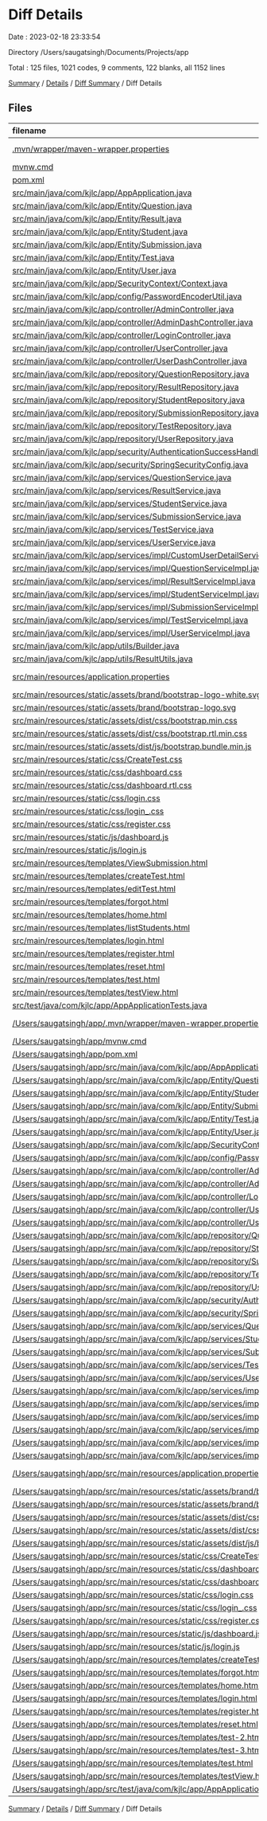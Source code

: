 # Diff Details

Date : 2023-02-18 23:33:54

Directory /Users/saugatsingh/Documents/Projects/app

Total : 125 files,  1021 codes, 9 comments, 122 blanks, all 1152 lines

[Summary](results.md) / [Details](details.md) / [Diff Summary](diff.md) / Diff Details

## Files
| filename | language | code | comment | blank | total |
| :--- | :--- | ---: | ---: | ---: | ---: |
| [.mvn/wrapper/maven-wrapper.properties](/.mvn/wrapper/maven-wrapper.properties) | Java Properties | 2 | 0 | 1 | 3 |
| [mvnw.cmd](/mvnw.cmd) | Batch | 102 | 51 | 36 | 189 |
| [pom.xml](/pom.xml) | XML | 83 | 0 | 4 | 87 |
| [src/main/java/com/kjlc/app/AppApplication.java](/src/main/java/com/kjlc/app/AppApplication.java) | Java | 9 | 0 | 5 | 14 |
| [src/main/java/com/kjlc/app/Entity/Question.java](/src/main/java/com/kjlc/app/Entity/Question.java) | Java | 24 | 0 | 6 | 30 |
| [src/main/java/com/kjlc/app/Entity/Result.java](/src/main/java/com/kjlc/app/Entity/Result.java) | Java | 22 | 0 | 4 | 26 |
| [src/main/java/com/kjlc/app/Entity/Student.java](/src/main/java/com/kjlc/app/Entity/Student.java) | Java | 29 | 0 | 6 | 35 |
| [src/main/java/com/kjlc/app/Entity/Submission.java](/src/main/java/com/kjlc/app/Entity/Submission.java) | Java | 21 | 0 | 3 | 24 |
| [src/main/java/com/kjlc/app/Entity/Test.java](/src/main/java/com/kjlc/app/Entity/Test.java) | Java | 20 | 0 | 6 | 26 |
| [src/main/java/com/kjlc/app/Entity/User.java](/src/main/java/com/kjlc/app/Entity/User.java) | Java | 54 | 4 | 14 | 72 |
| [src/main/java/com/kjlc/app/SecurityContext/Context.java](/src/main/java/com/kjlc/app/SecurityContext/Context.java) | Java | 24 | 1 | 9 | 34 |
| [src/main/java/com/kjlc/app/config/PasswordEncoderUtil.java](/src/main/java/com/kjlc/app/config/PasswordEncoderUtil.java) | Java | 8 | 0 | 3 | 11 |
| [src/main/java/com/kjlc/app/controller/AdminController.java](/src/main/java/com/kjlc/app/controller/AdminController.java) | Java | 85 | 1 | 20 | 106 |
| [src/main/java/com/kjlc/app/controller/AdminDashController.java](/src/main/java/com/kjlc/app/controller/AdminDashController.java) | Java | 53 | 0 | 10 | 63 |
| [src/main/java/com/kjlc/app/controller/LoginController.java](/src/main/java/com/kjlc/app/controller/LoginController.java) | Java | 23 | 0 | 4 | 27 |
| [src/main/java/com/kjlc/app/controller/UserController.java](/src/main/java/com/kjlc/app/controller/UserController.java) | Java | 66 | 0 | 11 | 77 |
| [src/main/java/com/kjlc/app/controller/UserDashController.java](/src/main/java/com/kjlc/app/controller/UserDashController.java) | Java | 41 | 0 | 11 | 52 |
| [src/main/java/com/kjlc/app/repository/QuestionRepository.java](/src/main/java/com/kjlc/app/repository/QuestionRepository.java) | Java | 10 | 0 | 6 | 16 |
| [src/main/java/com/kjlc/app/repository/ResultRepository.java](/src/main/java/com/kjlc/app/repository/ResultRepository.java) | Java | 9 | 0 | 6 | 15 |
| [src/main/java/com/kjlc/app/repository/StudentRepository.java](/src/main/java/com/kjlc/app/repository/StudentRepository.java) | Java | 5 | 0 | 5 | 10 |
| [src/main/java/com/kjlc/app/repository/SubmissionRepository.java](/src/main/java/com/kjlc/app/repository/SubmissionRepository.java) | Java | 11 | 0 | 7 | 18 |
| [src/main/java/com/kjlc/app/repository/TestRepository.java](/src/main/java/com/kjlc/app/repository/TestRepository.java) | Java | 5 | 0 | 5 | 10 |
| [src/main/java/com/kjlc/app/repository/UserRepository.java](/src/main/java/com/kjlc/app/repository/UserRepository.java) | Java | 9 | 0 | 6 | 15 |
| [src/main/java/com/kjlc/app/security/AuthenticationSuccessHandler.java](/src/main/java/com/kjlc/app/security/AuthenticationSuccessHandler.java) | Java | 25 | 0 | 12 | 37 |
| [src/main/java/com/kjlc/app/security/SpringSecurityConfig.java](/src/main/java/com/kjlc/app/security/SpringSecurityConfig.java) | Java | 37 | 13 | 10 | 60 |
| [src/main/java/com/kjlc/app/services/QuestionService.java](/src/main/java/com/kjlc/app/services/QuestionService.java) | Java | 9 | 0 | 4 | 13 |
| [src/main/java/com/kjlc/app/services/ResultService.java](/src/main/java/com/kjlc/app/services/ResultService.java) | Java | 7 | 0 | 4 | 11 |
| [src/main/java/com/kjlc/app/services/StudentService.java](/src/main/java/com/kjlc/app/services/StudentService.java) | Java | 8 | 0 | 4 | 12 |
| [src/main/java/com/kjlc/app/services/SubmissionService.java](/src/main/java/com/kjlc/app/services/SubmissionService.java) | Java | 8 | 0 | 4 | 12 |
| [src/main/java/com/kjlc/app/services/TestService.java](/src/main/java/com/kjlc/app/services/TestService.java) | Java | 11 | 0 | 5 | 16 |
| [src/main/java/com/kjlc/app/services/UserService.java](/src/main/java/com/kjlc/app/services/UserService.java) | Java | 5 | 0 | 3 | 8 |
| [src/main/java/com/kjlc/app/services/impl/CustomUserDetailService.java](/src/main/java/com/kjlc/app/services/impl/CustomUserDetailService.java) | Java | 16 | 0 | 7 | 23 |
| [src/main/java/com/kjlc/app/services/impl/QuestionServiceImpl.java](/src/main/java/com/kjlc/app/services/impl/QuestionServiceImpl.java) | Java | 37 | 0 | 14 | 51 |
| [src/main/java/com/kjlc/app/services/impl/ResultServiceImpl.java](/src/main/java/com/kjlc/app/services/impl/ResultServiceImpl.java) | Java | 20 | 0 | 9 | 29 |
| [src/main/java/com/kjlc/app/services/impl/StudentServiceImpl.java](/src/main/java/com/kjlc/app/services/impl/StudentServiceImpl.java) | Java | 24 | 0 | 9 | 33 |
| [src/main/java/com/kjlc/app/services/impl/SubmissionServiceImpl.java](/src/main/java/com/kjlc/app/services/impl/SubmissionServiceImpl.java) | Java | 28 | 0 | 11 | 39 |
| [src/main/java/com/kjlc/app/services/impl/TestServiceImpl.java](/src/main/java/com/kjlc/app/services/impl/TestServiceImpl.java) | Java | 35 | 0 | 12 | 47 |
| [src/main/java/com/kjlc/app/services/impl/UserServiceImpl.java](/src/main/java/com/kjlc/app/services/impl/UserServiceImpl.java) | Java | 27 | 0 | 7 | 34 |
| [src/main/java/com/kjlc/app/utils/Builder.java](/src/main/java/com/kjlc/app/utils/Builder.java) | Java | 69 | 0 | 14 | 83 |
| [src/main/java/com/kjlc/app/utils/ResultUtils.java](/src/main/java/com/kjlc/app/utils/ResultUtils.java) | Java | 29 | 1 | 9 | 39 |
| [src/main/resources/application.properties](/src/main/resources/application.properties) | Java Properties | 5 | 0 | 1 | 6 |
| [src/main/resources/static/assets/brand/bootstrap-logo-white.svg](/src/main/resources/static/assets/brand/bootstrap-logo-white.svg) | XML | 1 | 0 | 0 | 1 |
| [src/main/resources/static/assets/brand/bootstrap-logo.svg](/src/main/resources/static/assets/brand/bootstrap-logo.svg) | XML | 1 | 0 | 1 | 2 |
| [src/main/resources/static/assets/dist/css/bootstrap.min.css](/src/main/resources/static/assets/dist/css/bootstrap.min.css) | CSS | 2 | 4 | 0 | 6 |
| [src/main/resources/static/assets/dist/css/bootstrap.rtl.min.css](/src/main/resources/static/assets/dist/css/bootstrap.rtl.min.css) | CSS | 2 | 4 | 0 | 6 |
| [src/main/resources/static/assets/dist/js/bootstrap.bundle.min.js](/src/main/resources/static/assets/dist/js/bootstrap.bundle.min.js) | JavaScript | 1 | 6 | 0 | 7 |
| [src/main/resources/static/css/CreateTest.css](/src/main/resources/static/css/CreateTest.css) | CSS | 7 | 0 | 1 | 8 |
| [src/main/resources/static/css/dashboard.css](/src/main/resources/static/css/dashboard.css) | CSS | 140 | 14 | 15 | 169 |
| [src/main/resources/static/css/dashboard.rtl.css](/src/main/resources/static/css/dashboard.rtl.css) | CSS | 66 | 6 | 17 | 89 |
| [src/main/resources/static/css/login.css](/src/main/resources/static/css/login.css) | CSS | 69 | 0 | 14 | 83 |
| [src/main/resources/static/css/login_.css](/src/main/resources/static/css/login_.css) | CSS | 155 | 0 | 8 | 163 |
| [src/main/resources/static/css/register.css](/src/main/resources/static/css/register.css) | CSS | 154 | 0 | 7 | 161 |
| [src/main/resources/static/js/dashboard.js](/src/main/resources/static/js/dashboard.js) | JavaScript | 47 | 3 | 4 | 54 |
| [src/main/resources/static/js/login.js](/src/main/resources/static/js/login.js) | JavaScript | 59 | 0 | 12 | 71 |
| [src/main/resources/templates/ViewSubmission.html](/src/main/resources/templates/ViewSubmission.html) | HTML | 7 | 0 | 0 | 7 |
| [src/main/resources/templates/createTest.html](/src/main/resources/templates/createTest.html) | HTML | 261 | 1 | 25 | 287 |
| [src/main/resources/templates/editTest.html](/src/main/resources/templates/editTest.html) | HTML | 269 | 1 | 22 | 292 |
| [src/main/resources/templates/forgot.html](/src/main/resources/templates/forgot.html) | HTML | 51 | 0 | 2 | 53 |
| [src/main/resources/templates/home.html](/src/main/resources/templates/home.html) | HTML | 251 | 16 | 19 | 286 |
| [src/main/resources/templates/listStudents.html](/src/main/resources/templates/listStudents.html) | HTML | 220 | 1 | 20 | 241 |
| [src/main/resources/templates/login.html](/src/main/resources/templates/login.html) | HTML | 71 | 0 | 6 | 77 |
| [src/main/resources/templates/register.html](/src/main/resources/templates/register.html) | HTML | 119 | 3 | 12 | 134 |
| [src/main/resources/templates/reset.html](/src/main/resources/templates/reset.html) | HTML | 52 | 0 | 2 | 54 |
| [src/main/resources/templates/test.html](/src/main/resources/templates/test.html) | HTML | 109 | 0 | 16 | 125 |
| [src/main/resources/templates/testView.html](/src/main/resources/templates/testView.html) | HTML | 238 | 1 | 19 | 258 |
| [src/test/java/com/kjlc/app/AppApplicationTests.java](/src/test/java/com/kjlc/app/AppApplicationTests.java) | Java | 9 | 0 | 5 | 14 |
| [/Users/saugatsingh/app/.mvn/wrapper/maven-wrapper.properties](//Users/saugatsingh/app/.mvn/wrapper/maven-wrapper.properties) | Java Properties | -2 | 0 | -1 | -3 |
| [/Users/saugatsingh/app/mvnw.cmd](//Users/saugatsingh/app/mvnw.cmd) | Batch | -102 | -51 | -36 | -189 |
| [/Users/saugatsingh/app/pom.xml](//Users/saugatsingh/app/pom.xml) | XML | -83 | 0 | -4 | -87 |
| [/Users/saugatsingh/app/src/main/java/com/kjlc/app/AppApplication.java](//Users/saugatsingh/app/src/main/java/com/kjlc/app/AppApplication.java) | Java | -9 | 0 | -5 | -14 |
| [/Users/saugatsingh/app/src/main/java/com/kjlc/app/Entity/Question.java](//Users/saugatsingh/app/src/main/java/com/kjlc/app/Entity/Question.java) | Java | -24 | 0 | -6 | -30 |
| [/Users/saugatsingh/app/src/main/java/com/kjlc/app/Entity/Student.java](//Users/saugatsingh/app/src/main/java/com/kjlc/app/Entity/Student.java) | Java | -24 | 0 | -6 | -30 |
| [/Users/saugatsingh/app/src/main/java/com/kjlc/app/Entity/Submission.java](//Users/saugatsingh/app/src/main/java/com/kjlc/app/Entity/Submission.java) | Java | -22 | 0 | -4 | -26 |
| [/Users/saugatsingh/app/src/main/java/com/kjlc/app/Entity/Test.java](//Users/saugatsingh/app/src/main/java/com/kjlc/app/Entity/Test.java) | Java | -18 | 0 | -5 | -23 |
| [/Users/saugatsingh/app/src/main/java/com/kjlc/app/Entity/User.java](//Users/saugatsingh/app/src/main/java/com/kjlc/app/Entity/User.java) | Java | -59 | -4 | -14 | -77 |
| [/Users/saugatsingh/app/src/main/java/com/kjlc/app/SecurityContext/Context.java](//Users/saugatsingh/app/src/main/java/com/kjlc/app/SecurityContext/Context.java) | Java | -24 | -1 | -9 | -34 |
| [/Users/saugatsingh/app/src/main/java/com/kjlc/app/config/PasswordEncoderUtil.java](//Users/saugatsingh/app/src/main/java/com/kjlc/app/config/PasswordEncoderUtil.java) | Java | -8 | 0 | -3 | -11 |
| [/Users/saugatsingh/app/src/main/java/com/kjlc/app/controller/AdminController.java](//Users/saugatsingh/app/src/main/java/com/kjlc/app/controller/AdminController.java) | Java | -71 | 0 | -17 | -88 |
| [/Users/saugatsingh/app/src/main/java/com/kjlc/app/controller/AdminDashController.java](//Users/saugatsingh/app/src/main/java/com/kjlc/app/controller/AdminDashController.java) | Java | -43 | 0 | -11 | -54 |
| [/Users/saugatsingh/app/src/main/java/com/kjlc/app/controller/LoginController.java](//Users/saugatsingh/app/src/main/java/com/kjlc/app/controller/LoginController.java) | Java | -23 | 0 | -4 | -27 |
| [/Users/saugatsingh/app/src/main/java/com/kjlc/app/controller/UserController.java](//Users/saugatsingh/app/src/main/java/com/kjlc/app/controller/UserController.java) | Java | -54 | 0 | -11 | -65 |
| [/Users/saugatsingh/app/src/main/java/com/kjlc/app/controller/UserDashController.java](//Users/saugatsingh/app/src/main/java/com/kjlc/app/controller/UserDashController.java) | Java | -32 | 0 | -10 | -42 |
| [/Users/saugatsingh/app/src/main/java/com/kjlc/app/repository/QuestionRepository.java](//Users/saugatsingh/app/src/main/java/com/kjlc/app/repository/QuestionRepository.java) | Java | -10 | 0 | -6 | -16 |
| [/Users/saugatsingh/app/src/main/java/com/kjlc/app/repository/StudentRepository.java](//Users/saugatsingh/app/src/main/java/com/kjlc/app/repository/StudentRepository.java) | Java | -5 | 0 | -5 | -10 |
| [/Users/saugatsingh/app/src/main/java/com/kjlc/app/repository/SubmissionRepository.java](//Users/saugatsingh/app/src/main/java/com/kjlc/app/repository/SubmissionRepository.java) | Java | -5 | 0 | -5 | -10 |
| [/Users/saugatsingh/app/src/main/java/com/kjlc/app/repository/TestRepository.java](//Users/saugatsingh/app/src/main/java/com/kjlc/app/repository/TestRepository.java) | Java | -5 | 0 | -5 | -10 |
| [/Users/saugatsingh/app/src/main/java/com/kjlc/app/repository/UserRepository.java](//Users/saugatsingh/app/src/main/java/com/kjlc/app/repository/UserRepository.java) | Java | -9 | 0 | -6 | -15 |
| [/Users/saugatsingh/app/src/main/java/com/kjlc/app/security/AuthenticationSuccessHandler.java](//Users/saugatsingh/app/src/main/java/com/kjlc/app/security/AuthenticationSuccessHandler.java) | Java | -25 | 0 | -12 | -37 |
| [/Users/saugatsingh/app/src/main/java/com/kjlc/app/security/SpringSecurityConfig.java](//Users/saugatsingh/app/src/main/java/com/kjlc/app/security/SpringSecurityConfig.java) | Java | -37 | -13 | -10 | -60 |
| [/Users/saugatsingh/app/src/main/java/com/kjlc/app/services/QuestionService.java](//Users/saugatsingh/app/src/main/java/com/kjlc/app/services/QuestionService.java) | Java | -8 | 0 | -3 | -11 |
| [/Users/saugatsingh/app/src/main/java/com/kjlc/app/services/StudentService.java](//Users/saugatsingh/app/src/main/java/com/kjlc/app/services/StudentService.java) | Java | -5 | 0 | -3 | -8 |
| [/Users/saugatsingh/app/src/main/java/com/kjlc/app/services/SubmissionService.java](//Users/saugatsingh/app/src/main/java/com/kjlc/app/services/SubmissionService.java) | Java | -5 | 0 | -3 | -8 |
| [/Users/saugatsingh/app/src/main/java/com/kjlc/app/services/TestService.java](//Users/saugatsingh/app/src/main/java/com/kjlc/app/services/TestService.java) | Java | -10 | 0 | -5 | -15 |
| [/Users/saugatsingh/app/src/main/java/com/kjlc/app/services/UserService.java](//Users/saugatsingh/app/src/main/java/com/kjlc/app/services/UserService.java) | Java | -5 | 0 | -3 | -8 |
| [/Users/saugatsingh/app/src/main/java/com/kjlc/app/services/impl/CustomUserDetailService.java](//Users/saugatsingh/app/src/main/java/com/kjlc/app/services/impl/CustomUserDetailService.java) | Java | -16 | 0 | -7 | -23 |
| [/Users/saugatsingh/app/src/main/java/com/kjlc/app/services/impl/QuestionServiceImpl.java](//Users/saugatsingh/app/src/main/java/com/kjlc/app/services/impl/QuestionServiceImpl.java) | Java | -33 | 0 | -13 | -46 |
| [/Users/saugatsingh/app/src/main/java/com/kjlc/app/services/impl/StudentServiceImpl.java](//Users/saugatsingh/app/src/main/java/com/kjlc/app/services/impl/StudentServiceImpl.java) | Java | -10 | 0 | -6 | -16 |
| [/Users/saugatsingh/app/src/main/java/com/kjlc/app/services/impl/SubmissionServiceImpl.java](//Users/saugatsingh/app/src/main/java/com/kjlc/app/services/impl/SubmissionServiceImpl.java) | Java | -18 | 0 | -7 | -25 |
| [/Users/saugatsingh/app/src/main/java/com/kjlc/app/services/impl/TestServiceImpl.java](//Users/saugatsingh/app/src/main/java/com/kjlc/app/services/impl/TestServiceImpl.java) | Java | -28 | 0 | -10 | -38 |
| [/Users/saugatsingh/app/src/main/java/com/kjlc/app/services/impl/UserServiceImpl.java](//Users/saugatsingh/app/src/main/java/com/kjlc/app/services/impl/UserServiceImpl.java) | Java | -20 | 0 | -7 | -27 |
| [/Users/saugatsingh/app/src/main/resources/application.properties](//Users/saugatsingh/app/src/main/resources/application.properties) | Java Properties | -5 | 0 | -1 | -6 |
| [/Users/saugatsingh/app/src/main/resources/static/assets/brand/bootstrap-logo-white.svg](//Users/saugatsingh/app/src/main/resources/static/assets/brand/bootstrap-logo-white.svg) | XML | -1 | 0 | 0 | -1 |
| [/Users/saugatsingh/app/src/main/resources/static/assets/brand/bootstrap-logo.svg](//Users/saugatsingh/app/src/main/resources/static/assets/brand/bootstrap-logo.svg) | XML | -1 | 0 | -1 | -2 |
| [/Users/saugatsingh/app/src/main/resources/static/assets/dist/css/bootstrap.min.css](//Users/saugatsingh/app/src/main/resources/static/assets/dist/css/bootstrap.min.css) | CSS | -2 | -4 | 0 | -6 |
| [/Users/saugatsingh/app/src/main/resources/static/assets/dist/css/bootstrap.rtl.min.css](//Users/saugatsingh/app/src/main/resources/static/assets/dist/css/bootstrap.rtl.min.css) | CSS | -2 | -4 | 0 | -6 |
| [/Users/saugatsingh/app/src/main/resources/static/assets/dist/js/bootstrap.bundle.min.js](//Users/saugatsingh/app/src/main/resources/static/assets/dist/js/bootstrap.bundle.min.js) | JavaScript | -1 | -6 | 0 | -7 |
| [/Users/saugatsingh/app/src/main/resources/static/css/CreateTest.css](//Users/saugatsingh/app/src/main/resources/static/css/CreateTest.css) | CSS | -7 | 0 | -1 | -8 |
| [/Users/saugatsingh/app/src/main/resources/static/css/dashboard.css](//Users/saugatsingh/app/src/main/resources/static/css/dashboard.css) | CSS | -85 | -10 | -16 | -111 |
| [/Users/saugatsingh/app/src/main/resources/static/css/dashboard.rtl.css](//Users/saugatsingh/app/src/main/resources/static/css/dashboard.rtl.css) | CSS | -66 | -6 | -17 | -89 |
| [/Users/saugatsingh/app/src/main/resources/static/css/login.css](//Users/saugatsingh/app/src/main/resources/static/css/login.css) | CSS | -69 | 0 | -15 | -84 |
| [/Users/saugatsingh/app/src/main/resources/static/css/login_.css](//Users/saugatsingh/app/src/main/resources/static/css/login_.css) | CSS | -155 | 0 | -8 | -163 |
| [/Users/saugatsingh/app/src/main/resources/static/css/register.css](//Users/saugatsingh/app/src/main/resources/static/css/register.css) | CSS | -154 | 0 | -7 | -161 |
| [/Users/saugatsingh/app/src/main/resources/static/js/dashboard.js](//Users/saugatsingh/app/src/main/resources/static/js/dashboard.js) | JavaScript | -47 | -3 | -4 | -54 |
| [/Users/saugatsingh/app/src/main/resources/static/js/login.js](//Users/saugatsingh/app/src/main/resources/static/js/login.js) | JavaScript | -59 | 0 | -12 | -71 |
| [/Users/saugatsingh/app/src/main/resources/templates/createTest.html](//Users/saugatsingh/app/src/main/resources/templates/createTest.html) | HTML | -260 | -1 | -23 | -284 |
| [/Users/saugatsingh/app/src/main/resources/templates/forgot.html](//Users/saugatsingh/app/src/main/resources/templates/forgot.html) | HTML | -51 | 0 | -2 | -53 |
| [/Users/saugatsingh/app/src/main/resources/templates/home.html](//Users/saugatsingh/app/src/main/resources/templates/home.html) | HTML | -249 | -16 | -19 | -284 |
| [/Users/saugatsingh/app/src/main/resources/templates/login.html](//Users/saugatsingh/app/src/main/resources/templates/login.html) | HTML | -71 | 0 | -6 | -77 |
| [/Users/saugatsingh/app/src/main/resources/templates/register.html](//Users/saugatsingh/app/src/main/resources/templates/register.html) | HTML | -75 | -3 | -7 | -85 |
| [/Users/saugatsingh/app/src/main/resources/templates/reset.html](//Users/saugatsingh/app/src/main/resources/templates/reset.html) | HTML | -52 | 0 | -2 | -54 |
| [/Users/saugatsingh/app/src/main/resources/templates/test-2.html](//Users/saugatsingh/app/src/main/resources/templates/test-2.html) | HTML | -107 | 0 | -16 | -123 |
| [/Users/saugatsingh/app/src/main/resources/templates/test-3.html](//Users/saugatsingh/app/src/main/resources/templates/test-3.html) | HTML | -38 | 0 | -4 | -42 |
| [/Users/saugatsingh/app/src/main/resources/templates/test.html](//Users/saugatsingh/app/src/main/resources/templates/test.html) | HTML | -28 | 0 | -4 | -32 |
| [/Users/saugatsingh/app/src/main/resources/templates/testView.html](//Users/saugatsingh/app/src/main/resources/templates/testView.html) | HTML | -9 | 0 | 0 | -9 |
| [/Users/saugatsingh/app/src/test/java/com/kjlc/app/AppApplicationTests.java](//Users/saugatsingh/app/src/test/java/com/kjlc/app/AppApplicationTests.java) | Java | -9 | 0 | -5 | -14 |

[Summary](results.md) / [Details](details.md) / [Diff Summary](diff.md) / Diff Details